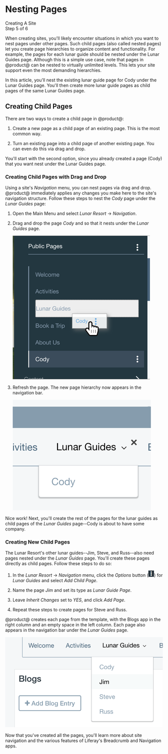 # Nesting Pages

<div class="learn-path-step">
    <p>Creating A Site<br>Step 5 of 6</p>
</div>

When creating sites, you'll likely encounter situations in which you want to 
nest pages under other pages. Such child pages (also called nested pages) let 
you create page hierarchies to organize content and functionality. For example, 
the pages for each lunar guide should be nested under the Lunar Guides page. 
Although this is a simple use case, note that pages in @product@ can be nested 
to virtually unlimited levels. This lets your site support even the most 
demanding hierarchies. 

In this article, you'll nest the existing lunar guide page for Cody under the 
Lunar Guides page. You'll then create more lunar guide pages as child pages of 
the same Lunar Guides page. 

## Creating Child Pages

There are two ways to create a child page in @product@: 

1.  Create a new page as a child page of an existing page. This is the most 
    common way.

2.  Turn an existing page into a child page of another existing page. You can 
    even do this via drag and drop. 

You'll start with the second option, since you already created a page (Cody) 
that you want nest under the Lunar Guides page. 

### Creating Child Pages with Drag and Drop

Using a site's *Navigation* menu, you can nest pages via drag and drop. 
@product@ immediately applies any changes you make here to the site's navigation 
structure. Follow these steps to nest the *Cody* page under the *Lunar Guides* 
page: 

1.  Open the Main Menu and select *Lunar Resort* &rarr; *Navigation*. 

2.  Drag and drop the page *Cody* and so that it nests under the *Lunar Guides* 
    page.

    ![Figure x: Nesting a page with drag and drop.](../../../images/001-drag-cody.png)

3.  Refresh the page. The new page hierarchy now appears in the navigation bar. 

    ![Figure x: The page *Cody* is now nested under *Lunar Guides* page.](../../../images/001-nav-hierarchy-1.png)

Nice work! Next, you'll create the rest of the pages for the lunar guides as 
child pages of the *Lunar Guides* page--Cody is about to have some company. 

### Creating New Child Pages

The Lunar Resort's other lunar guides--Jim, Steve, and Russ--also need pages 
nested under the *Lunar Guides* page. You'll create these pages directly as 
child pages. Follow these steps to do so: 

1.  In the *Lunar Resort* &rarr; *Navigation* menu, click the *Options* button 
    (![Options](../../../images/icon-options.png)) for *Lunar Guides* and select 
    *Add Child Page*. 

2.  Name the page *Jim* and set its type as *Lunar Guide Page*. 

3.  Leave *Inherit Changes* set to *YES*, and click *Add Page*. 

4.  Repeat these steps to create pages for Steve and Russ. 

@product@ creates each page from the template, with the Blogs app in the right 
column and an empty space in the left column. Each page also appears in the 
navigation bar under the *Lunar Guides* page. 

![Figure x: Cody is no longer lonely!](../../../images/001-all-nested-pages.png)

Now that you've created all the pages, you'll learn more about site navigation 
and the various features of Liferay's Breadcrumb and Navigation apps. 
